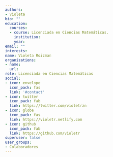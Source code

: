 ```yaml
---
authors:
- violeta
bio: ""
education:
  courses:
  - course: Licenciada en Ciencias Matemáticas.
    institution:  
    year: 
email: ""
interests:
name: Violeta Roizman
organizations:
- name: 
  url: 
role: Licenciada en Ciencias Matemáticas
social:
- icon: envelope
  icon_pack: fas
  link: '#contact'
- icon: twitter
  icon_pack: fab
  link: https://twitter.com/violetrzn
- icon: globe
  icon_pack: fas
  link: https://violetr.netlify.com
- icon: github
  icon_pack: fab
  link: https://github.com/violetr
superuser: false
user_groups:
- Colaboradores
---
```




